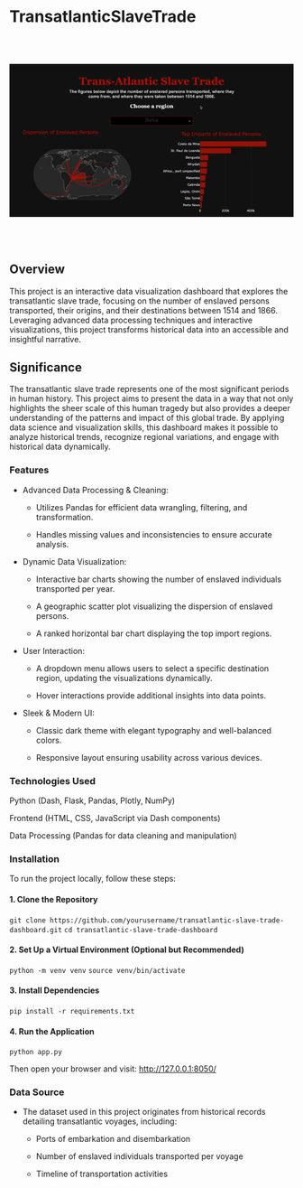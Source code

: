# TransatlanticSlaveTrade
<br><br>
<p align="center">
  <img src="demo.gif" />
</p>
<br><br>

## Overview
This project is an interactive data visualization dashboard that explores the transatlantic slave trade, focusing on the number of enslaved persons transported, their origins, and their destinations between 1514 and 1866. Leveraging advanced data processing techniques and interactive visualizations, this project transforms historical data into an accessible and insightful narrative.

## Significance

The transatlantic slave trade represents one of the most significant periods in human history. This project aims to present the data in a way that not only highlights the sheer scale of this human tragedy but also provides a deeper understanding of the patterns and impact of this global trade. By applying data science and visualization skills, this dashboard makes it possible to analyze historical trends, recognize regional variations, and engage with historical data dynamically.


### Features

  - Advanced Data Processing & Cleaning:

    - Utilizes Pandas for efficient data wrangling, filtering, and transformation.

    - Handles missing values and inconsistencies to ensure accurate analysis.

  - Dynamic Data Visualization:

    - Interactive bar charts showing the number of enslaved individuals transported per year.

    - A geographic scatter plot visualizing the dispersion of enslaved persons.

    - A ranked horizontal bar chart displaying the top import regions.

  - User Interaction:

    - A dropdown menu allows users to select a specific destination region, updating the visualizations dynamically.

    - Hover interactions provide additional insights into data points.

  - Sleek & Modern UI:

    - Classic dark theme with elegant typography and well-balanced colors.

    - Responsive layout ensuring usability across various devices.


### Technologies Used

Python (Dash, Flask, Pandas, Plotly, NumPy)

Frontend (HTML, CSS, JavaScript via Dash components)

Data Processing (Pandas for data cleaning and manipulation)


### Installation

To run the project locally, follow these steps:

#### 1. Clone the Repository

`git clone https://github.com/yourusername/transatlantic-slave-trade-dashboard.git`
`cd transatlantic-slave-trade-dashboard`

#### 2. Set Up a Virtual Environment (Optional but Recommended)

`python -m venv venv`
`source venv/bin/activate`

#### 3. Install Dependencies

`pip install -r requirements.txt`

#### 4. Run the Application

`python app.py`

Then open your browser and visit: http://127.0.0.1:8050/


### Data Source

  - The dataset used in this project originates from historical records detailing transatlantic voyages, including:

    - Ports of embarkation and disembarkation

    - Number of enslaved individuals transported per voyage

    - Timeline of transportation activities
